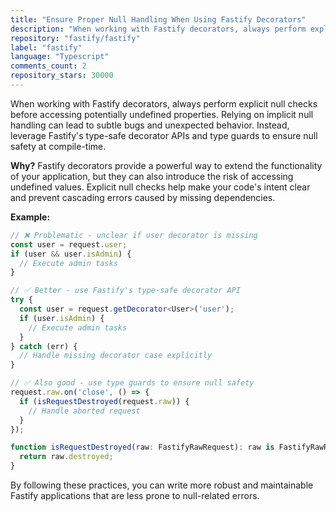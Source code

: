 ```yaml
---
title: "Ensure Proper Null Handling When Using Fastify Decorators"
description: "When working with Fastify decorators, always perform explicit null checks before accessing potentially undefined properties. Relying on implicit null handling can lead to subtle bugs and unexpected behavior."
repository: "fastify/fastify"
label: "fastify"
language: "Typescript"
comments_count: 2
repository_stars: 30000
---
```


When working with Fastify decorators, always perform explicit null checks before accessing potentially undefined properties. Relying on implicit null handling can lead to subtle bugs and unexpected behavior. Instead, leverage Fastify's type-safe decorator APIs and type guards to ensure null safety at compile-time.

**Why?** Fastify decorators provide a powerful way to extend the functionality of your application, but they can also introduce the risk of accessing undefined values. Explicit null checks help make your code's intent clear and prevent cascading errors caused by missing dependencies.

**Example:**

```typescript
// ❌ Problematic - unclear if user decorator is missing
const user = request.user;
if (user && user.isAdmin) {
  // Execute admin tasks
}

// ✅ Better - use Fastify's type-safe decorator API
try {
  const user = request.getDecorator<User>('user');
  if (user.isAdmin) {
    // Execute admin tasks
  }
} catch (err) {
  // Handle missing decorator case explicitly
}

// ✅ Also good - use type guards to ensure null safety
request.raw.on('close', () => {
  if (isRequestDestroyed(request.raw)) {
    // Handle aborted request
  }
});

function isRequestDestroyed(raw: FastifyRawRequest): raw is FastifyRawRequest & { destroyed: true } {
  return raw.destroyed;
}
```

By following these practices, you can write more robust and maintainable Fastify applications that are less prone to null-related errors.